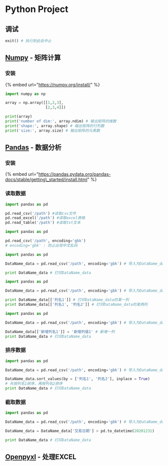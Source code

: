 # Python Project

## 调试

```python
exit() # 执行到此处中止
```

## [Numpy](https://pypi.org/project/numpy/) - 矩阵计算

### 安装

{% embed url="https://numpy.org/install/" %}

```python
import numpy as np

array = np.array([[1,2,3],
                  [2,3,4]])

print(array)
print('number of dim:', array.ndim) # 输出矩阵的维数
print('shape:', array.shape) # 输出矩阵的行列数
print('size:', array.size) # 输出矩阵的元素数
```

## [Pandas](https://pypi.org/project/pandas/) - 数据分析

### 安装

{% embed url="https://pandas.pydata.org/pandas-docs/stable/getting\_started/install.html" %}

### 读取数据

```python
import pandas as pd

pd.read_csv('/path') #读取csv文件
pd.read_excel('/path') #读取excel表格
pd.read_table('/path') #读取txt文本
```

```python
import pandas as pd

pd.read_csv('/path', encoding='gbk')
# encoding='gbk' : 防止出现中文乱码
```

```python
import pandas as pd

DataName_data = pd.read_csv('/path', encoding='gbk') # 导入为DataName_data

print DataName_data # 打印DataName_data
```

```python
import pandas as pd

DataName_data = pd.read_csv('/path', encoding='gbk') # 导入为DataName_data

print DataName_data[['列名1']] # 打印DataName_data的某一列
print DataName_data[['列名1', '列名2']] # 打印DataName_data的某两列
```

```python
import pandas as pd

DataName_data = pd.read_csv('/path', encoding='gbk') # 导入为DataName_data

DataName_data[['新增列名1']] = '新增列值1' # 新增一列
print DataName_data # 打印DataName_data
```

### 排序数据

```python
import pandas as pd

DataName_data = pd.read_csv('/path', encoding='gbk') # 导入为DataName_data

DataName_data.sort_values(by = ['列名1', '列名2'], inplace = True) 
# 先按列名1排序，再按列名2排序
print DataName_data # 打印DataName_data
```

### 截取数据

```python
import pandas as pd

DataName_data = pd.read_csv('/path', encoding='gbk') # 导入为DataName_data

DataName_data = DataName_data['交易日期'] > pd.to_datetime(20201231)

print DataName_data # 打印DataName_data
```

## [Openpyxl](https://pypi.org/project/openpyxl/) - 处理EXCEL

